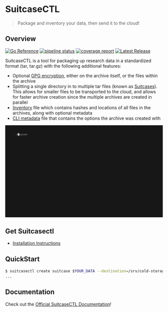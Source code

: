 # SuitcaseCTL

> Package and inventory your data, then send it to the cloud!

## Overview

[![Go Reference](https://pkg.go.dev/badge/gitlab.oit.duke.edu/devil-ops/suitcasectl.svg)](https://pkg.go.dev/gitlab.oit.duke.edu/devil-ops/suitcasectl)
[![pipeline status](https://gitlab.oit.duke.edu/devil-ops/suitcasectl/badges/main/pipeline.svg)](https://gitlab.oit.duke.edu/devil-ops/suitcasectl/-/commits/main)
[![coverage report](https://gitlab.oit.duke.edu/devil-ops/suitcasectl/badges/main/coverage.svg)](https://gitlab.oit.duke.edu/devil-ops/suitcasectl/-/commits/main)
[![Latest Release](https://gitlab.oit.duke.edu/devil-ops/suitcasectl/-/badges/release.svg)](https://gitlab.oit.duke.edu/devil-ops/suitcasectl/-/releases)

SuitcaseCTL is a tool for packaging up research data in a standardized format (tar, tar.gz) with the following additional features:

* Optional [GPG encryption](https://devil-ops.pages.oit.duke.edu/suitcasectl/advanced/gpg_encryption/), either on the archive itself, or the files within the archive
* Splitting a single directory in to multiple tar files (known as [Suitcases](https://devil-ops.pages.oit.duke.edu/suitcasectl/components/suitcase/)). This allows for smaller files to be transported to the cloud, and allows for faster archive creation since the multiple archives are created in parallel
* [Inventory](https://devil-ops.pages.oit.duke.edu/suitcasectl/components/inventory/) file which contains hashes and locations of all files in the archives, along with optional metadata
* [CLI metadata](https://devil-ops.pages.oit.duke.edu/suitcasectl/components/cli_metadata/) file that contains the options the archive was created with

![demo](./docs/vhs/demo.gif)

## Get Suitcasectl

* [Installation Instructions](https://devil-ops.pages.oit.duke.edu/suitcasectl/install/)

## QuickStart

```bash
$ suitcasectl create suitcase $YOUR_DATA --destination=/srv/cold-storage/ --max-suitcase-size=50G
...
```

## Documentation

Check out the [Official SuitcaseCTL Documentation](https://devil-ops.pages.oit.duke.edu/suitcasectl/)!

